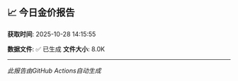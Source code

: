 ## 📈 今日金价报告

**获取时间**: 2025-10-28 14:15:55

**数据文件**: ✅ 已生成
**文件大小**: 8.0K

---
*此报告由GitHub Actions自动生成*
